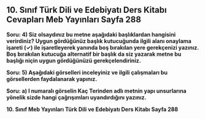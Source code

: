 ## 10. Sınıf Türk Dili ve Edebiyatı Ders Kitabı Cevapları Meb Yayınları Sayfa 288

**Soru: 4) Siz olsaydınız bu metne aşağıdaki başlıklardan hangisini verirdiniz? Uygun gördüğünüz başlık kutucuğunda ilgili alanı onaylama işareti (✓) ile işaretleyerek yanında boş bırakılan yere gerekçenizi yazınız. Boş bırakılan kutucuğa alternatif bir başlık da siz yazarak metne bu başlığı niçin uygun gördüğünüzü gerekçelendiriniz.**

**Soru: 5) Aşağıdaki görselleri inceleyiniz ve ilgili çalışmaları bu görsellerden faydalanarak yapınız.**

**Soru: a) I numaralı görselin Kaç Terinden adlı metnin yapı unsurlarına yönelik sizde hangi çağrışımları uyandırdığını yazınız.**

**10. Sınıf Meb Yayınları Türk Dili ve Edebiyatı Ders Kitabı Sayfa 288**